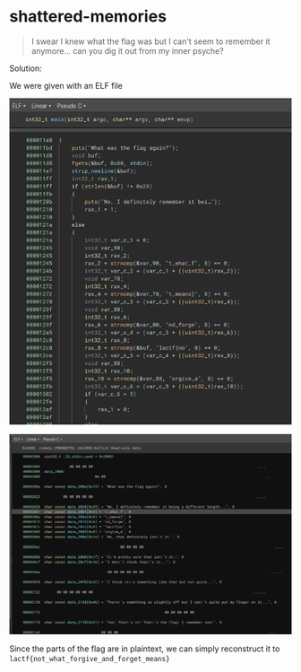 # shattered-memories

> I swear I knew what the flag was but I can't seem to remember it anymore... can you dig it out from my inner psyche?

Solution:

We were given with an ELF file

![image](1.png)

![image](2.png)

Since the parts of the flag are in plaintext, we can simply reconstruct it to `lactf{not_what_forgive_and_forget_means}`
